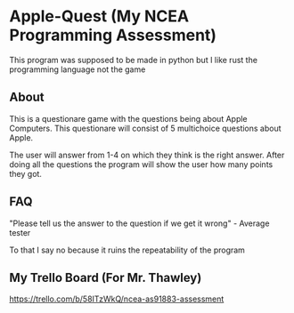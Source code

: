 # Apple-Quest (My NCEA Programming Assessment)

This program was supposed to be made in python but I like rust the programming language not the game

## About
This is a questionare game with the questions being about Apple Computers. This questionare will consist of 5 multichoice questions about Apple.

The user will answer from 1-4 on which they think is the right answer. 
After doing all the questions the program will show the user how many points they got.

## FAQ
"Please tell us the answer to the question if we get it wrong" - Average tester

To that I say no because it ruins the repeatability of the program

## My Trello Board (For Mr. Thawley)
https://trello.com/b/58ITzWkQ/ncea-as91883-assessment
